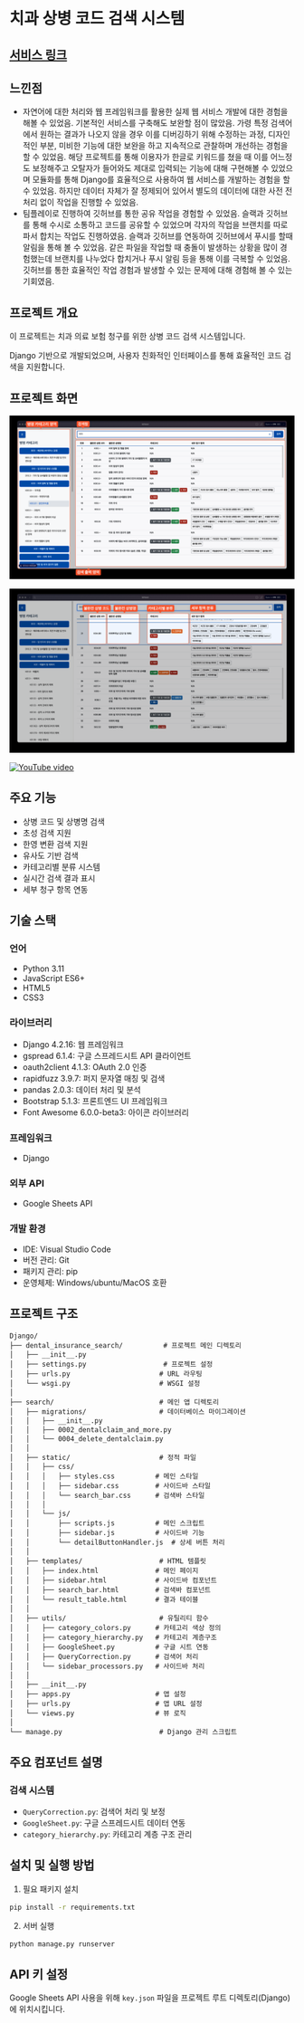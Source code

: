 # 치과 상병 코드 검색 시스템

## [서비스 링크](https://oasis4dent.com/)

## 느낀점

- 자연어에 대한 처리와 웹 프레임워크를 활용한 실제 웹 서비스 개발에 대한 경험을 해볼 수 있었음. 기본적인 서비스를 구축해도 보완할 점이 많았음. 가령 특정 검색어에서 원하는 결과가 나오지 않을 경우 이를 디버깅하기 위해 수정하는 과정, 디자인적인 부분, 미비한 기능에 대한 보완을 하고 지속적으로 관찰하며 개선하는 경험을 할 수 있었음. 해당 프로젝트를 통해 이용자가 한글로 키워드를 쳤을 때 이를 어느정도 보정해주고 오탈자가 들어와도 제대로 입력되는 기능에 대해 구현해볼 수 있었으며 모듈화를 통해 Django를 효율적으로 사용하여 웹 서비스를 개발하는 경험을 할 수 있었음. 하지만 데이터 자체가 잘 정제되어 있어서 별도의 데이터에 대한 사전 전처리 없이 작업을 진행할 수 있었음.
- 팀플레이로 진행하여 깃허브를 통한 공유 작업을 경험할 수 있었음. 슬랙과 깃허브를 통해 수시로 소통하고 코드를 공유할 수 있었으며 각자의 작업을 브랜치를 따로 파서 합치는 작업도 진행하였음. 슬랙과 깃허브를 연동하여 깃허브에서 푸시를 할때 알림을 통해 볼 수 있었음. 같은 파일을 작업할 때 충돌이 발생하는 상황을 많이 경험했는데 브랜치를 나누었다 합치거나 푸시 알림 등을 통해 이를 극복할 수 있었음. 깃허브를 통한 효율적인 작업 경험과 발생할 수 있는 문제에 대해 경험해 볼 수 있는 기회였음.

## 프로젝트 개요
이 프로젝트는 치과 의료 보험 청구를 위한 상병 코드 검색 시스템입니다. 

Django 기반으로 개발되었으며, 사용자 친화적인 인터페이스를 통해 효율적인 코드 검색을 지원합니다.

## 프로젝트 화면

![alt text](image.png)

![alt text](image-1.png)

[![YouTube video](https://img.youtube.com/vi/rd_b_Vuj7J0/0.jpg)](https://www.youtube.com/watch?v=rd_b_Vuj7J0)


## 주요 기능
- 상병 코드 및 상병명 검색
- 초성 검색 지원
- 한영 변환 검색 지원
- 유사도 기반 검색
- 카테고리별 분류 시스템
- 실시간 검색 결과 표시
- 세부 청구 항목 연동

## 기술 스택


### 언어
- Python 3.11
- JavaScript ES6+
- HTML5
- CSS3
  
### 라이브러리
- Django 4.2.16: 웹 프레임워크
- gspread 6.1.4: 구글 스프레드시트 API 클라이언트
- oauth2client 4.1.3: OAuth 2.0 인증
- rapidfuzz 3.9.7: 퍼지 문자열 매칭 및 검색
- pandas 2.0.3: 데이터 처리 및 분석
- Bootstrap 5.1.3: 프론트엔드 UI 프레임워크
- Font Awesome 6.0.0-beta3: 아이콘 라이브러리

### 프레임워크
- Django

### 외부 API
- Google Sheets API

### 개발 환경
- IDE: Visual Studio Code
- 버전 관리: Git
- 패키지 관리: pip
- 운영체제: Windows/ubuntu/MacOS 호환

## 프로젝트 구조
```
Django/
├── dental_insurance_search/          # 프로젝트 메인 디렉토리
│   ├── __init__.py
│   ├── settings.py                   # 프로젝트 설정
│   ├── urls.py                      # URL 라우팅
│   └── wsgi.py                      # WSGI 설정
│
├── search/                          # 메인 앱 디렉토리
│   ├── migrations/                  # 데이터베이스 마이그레이션
│   │   ├── __init__.py
│   │   ├── 0002_dentalclaim_and_more.py
│   │   └── 0004_delete_dentalclaim.py
│   │
│   ├── static/                      # 정적 파일
│   │   ├── css/
│   │   │   ├── styles.css          # 메인 스타일
│   │   │   ├── sidebar.css         # 사이드바 스타일
│   │   │   └── search_bar.css      # 검색바 스타일
│   │   │
│   │   └── js/
│   │       ├── scripts.js          # 메인 스크립트
│   │       ├── sidebar.js          # 사이드바 기능
│   │       └── detailButtonHandler.js  # 상세 버튼 처리
│   │
│   ├── templates/                   # HTML 템플릿
│   │   ├── index.html              # 메인 페이지
│   │   ├── sidebar.html            # 사이드바 컴포넌트
│   │   ├── search_bar.html         # 검색바 컴포넌트
│   │   └── result_table.html       # 결과 테이블
│   │
│   ├── utils/                       # 유틸리티 함수
│   │   ├── category_colors.py      # 카테고리 색상 정의
│   │   ├── category_hierarchy.py   # 카테고리 계층구조
│   │   ├── GoogleSheet.py          # 구글 시트 연동
│   │   ├── QueryCorrection.py      # 검색어 처리
│   │   └── sidebar_processors.py   # 사이드바 처리
│   │
│   ├── __init__.py
│   ├── apps.py                     # 앱 설정
│   ├── urls.py                     # 앱 URL 설정
│   └── views.py                    # 뷰 로직
│
└── manage.py                        # Django 관리 스크립트
```
## 주요 컴포넌트 설명

### 검색 시스템
- `QueryCorrection.py`: 검색어 처리 및 보정
- `GoogleSheet.py`: 구글 스프레드시트 데이터 연동
- `category_hierarchy.py`: 카테고리 계층 구조 관리

## 설치 및 실행 방법

1. 필요 패키지 설치

```bash
pip install -r requirements.txt
```

2. 서버 실행

```bash
python manage.py runserver
```

## API 키 설정
Google Sheets API 사용을 위해 `key.json` 파일을 프로젝트 루트 디렉토리(Django)에 위치시킵니다.